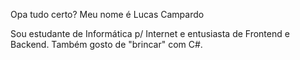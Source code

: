 Opa tudo certo? Meu nome é Lucas Campardo

Sou estudante de Informática p/ Internet e entusiasta de Frontend e Backend. 
Também gosto de "brincar" com C#.
